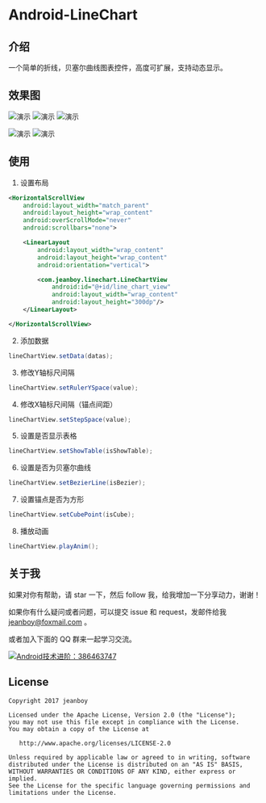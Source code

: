 # Android-LineChart
## 介绍
一个简单的折线，贝塞尔曲线图表控件，高度可扩展，支持动态显示。

## 效果图

![演示][1] ![演示][2] ![演示][3]

![演示][4] ![演示][5]

## 使用

1. 设置布局
```XML
<HorizontalScrollView
    android:layout_width="match_parent"
    android:layout_height="wrap_content"
    android:overScrollMode="never"
    android:scrollbars="none">

    <LinearLayout
        android:layout_width="wrap_content"
        android:layout_height="wrap_content"
        android:orientation="vertical">

        <com.jeanboy.linechart.LineChartView
            android:id="@+id/line_chart_view"
            android:layout_width="wrap_content"
            android:layout_height="300dp"/>
    </LinearLayout>

</HorizontalScrollView>
```

2. 添加数据
```Java
lineChartView.setData(datas);
```

3. 修改Y轴标尺间隔
```Java
lineChartView.setRulerYSpace(value);
```

4. 修改X轴标尺间隔（锚点间距）
```Java
lineChartView.setStepSpace(value);
```

5. 设置是否显示表格
```Java
lineChartView.setShowTable(isShowTable);
```

6. 设置是否为贝塞尔曲线
```Java
lineChartView.setBezierLine(isBezier);
```

7. 设置锚点是否为方形
```Java
lineChartView.setCubePoint(isCube);
```

8. 播放动画
```Java
lineChartView.playAnim();
```

## 关于我

如果对你有帮助，请 star 一下，然后 follow 我，给我增加一下分享动力，谢谢！

如果你有什么疑问或者问题，可以提交 issue 和 request，发邮件给我 jeanboy@foxmail.com 。

或者加入下面的 QQ 群来一起学习交流。

<a target="_blank" href="//shang.qq.com/wpa/qunwpa?idkey=bbbd62c0860ce7c1a6119030f51df102bb0d3ecc12cf66b4d8887941233c6e78"><img border="0" src="//pub.idqqimg.com/wpa/images/group.png" alt="Android技术进阶：386463747" title="Android技术进阶：386463747"></a>

## License

    Copyright 2017 jeanboy

    Licensed under the Apache License, Version 2.0 (the "License");
    you may not use this file except in compliance with the License.
    You may obtain a copy of the License at

       http://www.apache.org/licenses/LICENSE-2.0

    Unless required by applicable law or agreed to in writing, software
    distributed under the License is distributed on an "AS IS" BASIS,
    WITHOUT WARRANTIES OR CONDITIONS OF ANY KIND, either express or implied.
    See the License for the specific language governing permissions and
    limitations under the License.

[1]:https://github.com/jeanboydev/Android-LineChart/blob/master/resources/anim.gif
[2]:https://github.com/jeanboydev/Android-LineChart/blob/master/resources/change.gif
[3]:https://github.com/jeanboydev/Android-LineChart/blob/master/resources/operate.gif
[4]:https://github.com/jeanboydev/Android-LineChart/blob/master/resources/Screenshot_20170613-183802.jpg
[5]:https://github.com/jeanboydev/Android-LineChart/blob/master/resources/Screenshot_20170613-183803.jpg
